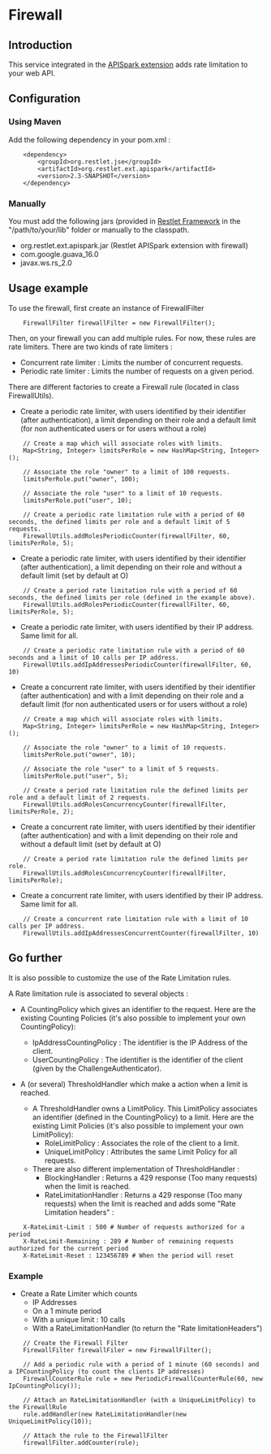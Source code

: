 # Firewall

## Introduction

This service integrated in the [APISpark extension](../) adds rate limitation to your web API.

## Configuration

### Using Maven

Add the following dependency in your pom.xml : 

~~~~{.java}
	<dependency>
		<groupId>org.restlet.jse</groupId>
		<artifactId>org.restlet.ext.apispark</artifactId>
		<version>2.3-SNAPSHOT</version>
	</dependency>
~~~~

### Manually 

You must add the following jars (provided in 
[Restlet Framework](http://restlet.com/downloads/current#release=unstable&edition=jse&distribution=zip) in the "/path/to/your/lib" folder or manually to the classpath.

* 	org.restlet.ext.apispark.jar (Restlet APISpark extension with firewall)
*	com.google.guava_16.0
*	javax.ws.rs_2.0

## Usage example

To use the firewall, first create an instance of FirewallFilter

~~~~{.java}
	FirewallFilter firewallFilter = new FirewallFilter();
~~~~

Then, on your firewall you can add multiple rules. For now, these rules are rate limiters.
There are two kinds of rate limiters :   

* Concurrent rate limiter : Limits the number of concurrent requests.
* Periodic rate limiter : Limits the number of requests on a given period.

There are different factories to create a Firewall rule (located in class FirewallUtils).

* Create a periodic rate limiter, with users identified by their identifier (after authentication), a limit depending on their role and a default limit (for non authenticated users or for users without a role)  

~~~~{.java}
	// Create a map which will associate roles with limits.  
	Map<String, Integer> limitsPerRole = new HashMap<String, Integer>();

	// Associate the role "owner" to a limit of 100 requests.  
	limitsPerRole.put("owner", 100);

	// Associate the role "user" to a limit of 10 requests.  
	limitsPerRole.put("user", 10);

	// Create a periodic rate limitation rule with a period of 60 seconds, the defined limits per role and a default limit of 5 requests.  
	FirewallUtils.addRolesPeriodicCounter(firewallFilter, 60, limitsPerRole, 5);
~~~~  

* Create a periodic rate limiter, with users identified by their identifier (after authentication), a limit depending on their role and without a default limit (set by default at O) 
   
~~~~{.java}
	// Create a period rate limitation rule with a period of 60 seconds, the defined limits per role (defined in the example above).  
	FirewallUtils.addRolesPeriodicCounter(firewallFilter, 60, limitsPerRole, 5);
~~~~
  
* Create a periodic rate limiter, with users identified by their IP address. Same limit for all.  
    
~~~~{.java}
	// Create a periodic rate limitation rule with a period of 60 seconds and a limit of 10 calls per IP address.
	FirewallUtils.addIpAddressesPeriodicCounter(firewallFilter, 60, 10)
~~~~  

* Create a concurrent rate limiter, with users identified by their identifier (after authentication) and with a limit depending on their role and a default limit (for non authenticated users or for users without a role)  

~~~~{.java}
	// Create a map which will associate roles with limits.  
	Map<String, Integer> limitsPerRole = new HashMap<String, Integer>();

	// Associate the role "owner" to a limit of 10 requests.  
	limitsPerRole.put("owner", 10);

	// Associate the role "user" to a limit of 5 requests.  
	limitsPerRole.put("user", 5);
	
	// Create a period rate limitation rule the defined limits per role and a default limit of 2 requests.  
	FirewallUtils.addRolesConcurrencyCounter(firewallFilter, limitsPerRole, 2);
~~~~

* Create a concurrent rate limiter, with users identified by their identifier (after authentication) and with a limit depending on their role and without a default limit (set by default at O)  

~~~~{.java}
	// Create a period rate limitation rule the defined limits per role.  
	FirewallUtils.addRolesConcurrencyCounter(firewallFilter, limitsPerRole);
~~~~

* Create a concurrent rate limiter, with users identified by their IP address. Same limit for all.
	
~~~~{.java}
	// Create a concurrent rate limitation rule with a limit of 10 calls per IP address.
	FirewallUtils.addIpAddressesConcurrentCounter(firewallFilter, 10)
~~~~

## Go further

It is also possible to customize the use of the Rate Limitation rules.

A Rate limitation rule is associated to several objects :   

* A CountingPolicy which gives an identifier to the request. Here are the existing Counting Policies (it's also possible to implement your own CountingPolicy):  
    * IpAddressCountingPolicy : The identifier is the IP Address of the client.  
    * UserCountingPolicy : The identifier is the identifier of the client (given by the ChallengeAuthenticator).  

* A (or several) ThresholdHandler which make a action when a limit is reached.   
  * A ThresholdHandler owns a LimitPolicy. This LimitPolicy associates an identifier (defined in the CountingPolicy) to a limit. Here are the existing Limit Policies (it's also possible to implement your own LimitPolicy):
    * RoleLimitPolicy : Associates the role of the client to a limit.
    * UniqueLimitPolicy : Attributes the same Limit Policy for all requests.
  * There are also different implementation of ThresholdHandler : 
    * BlockingHandler : Returns a 429 response (Too many requests) when the limit is reached. 
    * RateLimitationHandler : Returns a 429 response (Too many requests) when the limit is reached and adds some "Rate Limitation headers" :

~~~~
	X-RateLimit-Limit : 500 # Number of requests authorized for a period
    X-RateLimit-Remaining : 289 # Number of remaining requests authorized for the current period
    X-RateLimit-Reset : 123456789 # When the period will reset
~~~~

### Example 

* Create a Rate Limiter which counts 
    * IP Addresses
    * On a 1 minute period
    * With a unique limit : 10 calls
    * With a RateLimitationHandler (to return the "Rate limitationHeaders")

~~~~{.java}
	// Create the Firewall Filter
	FirewallFilter firewallFiler = new FirewallFilter();
	
	// Add a periodic rule with a period of 1 minute (60 seconds) and a IPCountingPolicy (to count the clients IP addresses) 
	FirewallCounterRule rule = new PeriodicFirewallCounterRule(60, new IpCountingPolicy());

	// Attach an RateLimitationHandler (with a UniqueLimitPolicy) to the FirewallRule
	rule.addHandler(new RateLimitationHandler(new UniqueLimitPolicy(10));

	// Attach the rule to the FirewallFilter
	firewallFilter.addCounter(rule);
~~~~
